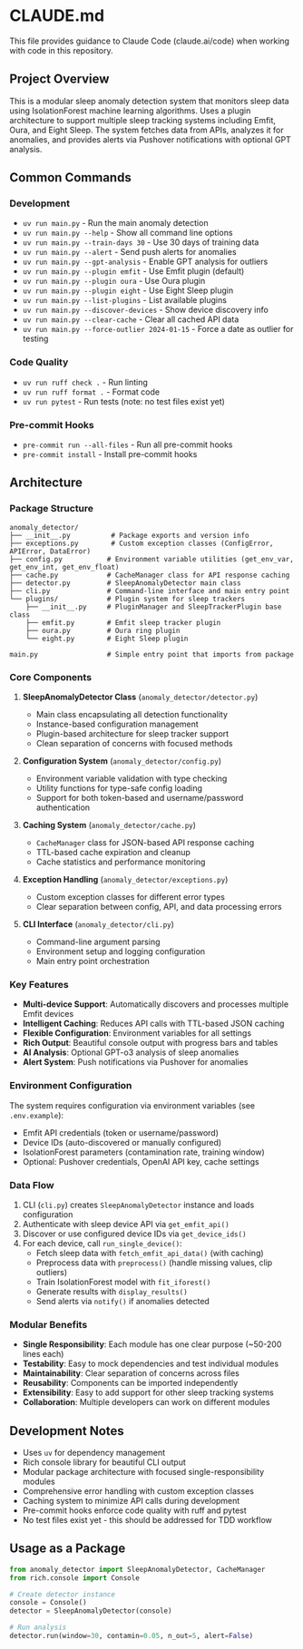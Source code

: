 # CLAUDE.md

This file provides guidance to Claude Code (claude.ai/code) when working with code in this repository.

## Project Overview

This is a modular sleep anomaly detection system that monitors sleep data using IsolationForest machine learning algorithms. Uses a plugin architecture to support multiple sleep tracking systems including Emfit, Oura, and Eight Sleep. The system fetches data from APIs, analyzes it for anomalies, and provides alerts via Pushover notifications with optional GPT analysis.

## Common Commands

### Development
- `uv run main.py` - Run the main anomaly detection
- `uv run main.py --help` - Show all command line options
- `uv run main.py --train-days 30` - Use 30 days of training data
- `uv run main.py --alert` - Send push alerts for anomalies
- `uv run main.py --gpt-analysis` - Enable GPT analysis for outliers
- `uv run main.py --plugin emfit` - Use Emfit plugin (default)
- `uv run main.py --plugin oura` - Use Oura plugin
- `uv run main.py --plugin eight` - Use Eight Sleep plugin
- `uv run main.py --list-plugins` - List available plugins
- `uv run main.py --discover-devices` - Show device discovery info
- `uv run main.py --clear-cache` - Clear all cached API data
- `uv run main.py --force-outlier 2024-01-15` - Force a date as outlier for testing

### Code Quality
- `uv run ruff check .` - Run linting
- `uv run ruff format .` - Format code
- `uv run pytest` - Run tests (note: no test files exist yet)

### Pre-commit Hooks
- `pre-commit run --all-files` - Run all pre-commit hooks
- `pre-commit install` - Install pre-commit hooks

## Architecture

### Package Structure

```
anomaly_detector/
├── __init__.py          # Package exports and version info
├── exceptions.py        # Custom exception classes (ConfigError, APIError, DataError)
├── config.py           # Environment variable utilities (get_env_var, get_env_int, get_env_float)
├── cache.py            # CacheManager class for API response caching
├── detector.py         # SleepAnomalyDetector main class
├── cli.py              # Command-line interface and main entry point
└── plugins/            # Plugin system for sleep trackers
    ├── __init__.py     # PluginManager and SleepTrackerPlugin base class
    ├── emfit.py        # Emfit sleep tracker plugin
    ├── oura.py         # Oura ring plugin
    └── eight.py        # Eight Sleep plugin

main.py                 # Simple entry point that imports from package
```

### Core Components

1. **SleepAnomalyDetector Class** (`anomaly_detector/detector.py`)
   - Main class encapsulating all detection functionality
   - Instance-based configuration management
   - Plugin-based architecture for sleep tracker support
   - Clean separation of concerns with focused methods

2. **Configuration System** (`anomaly_detector/config.py`)
   - Environment variable validation with type checking
   - Utility functions for type-safe config loading
   - Support for both token-based and username/password authentication

3. **Caching System** (`anomaly_detector/cache.py`)
   - `CacheManager` class for JSON-based API response caching
   - TTL-based cache expiration and cleanup
   - Cache statistics and performance monitoring

4. **Exception Handling** (`anomaly_detector/exceptions.py`)
   - Custom exception classes for different error types
   - Clear separation between config, API, and data processing errors

5. **CLI Interface** (`anomaly_detector/cli.py`)
   - Command-line argument parsing
   - Environment setup and logging configuration
   - Main entry point orchestration

### Key Features

- **Multi-device Support**: Automatically discovers and processes multiple Emfit devices
- **Intelligent Caching**: Reduces API calls with TTL-based JSON caching
- **Flexible Configuration**: Environment variables for all settings
- **Rich Output**: Beautiful console output with progress bars and tables
- **AI Analysis**: Optional GPT-o3 analysis of sleep anomalies
- **Alert System**: Push notifications via Pushover for anomalies

### Environment Configuration

The system requires configuration via environment variables (see `.env.example`):
- Emfit API credentials (token or username/password)
- Device IDs (auto-discovered or manually configured)
- IsolationForest parameters (contamination rate, training window)
- Optional: Pushover credentials, OpenAI API key, cache settings

### Data Flow

1. CLI (`cli.py`) creates `SleepAnomalyDetector` instance and loads configuration
2. Authenticate with sleep device API via `get_emfit_api()`
3. Discover or use configured device IDs via `get_device_ids()`
4. For each device, call `run_single_device()`:
   - Fetch sleep data with `fetch_emfit_api_data()` (with caching)
   - Preprocess data with `preprocess()` (handle missing values, clip outliers)
   - Train IsolationForest model with `fit_iforest()`
   - Generate results with `display_results()`
   - Send alerts via `notify()` if anomalies detected

### Modular Benefits

- **Single Responsibility**: Each module has one clear purpose (~50-200 lines each)
- **Testability**: Easy to mock dependencies and test individual modules
- **Maintainability**: Clear separation of concerns across files
- **Reusability**: Components can be imported independently
- **Extensibility**: Easy to add support for other sleep tracking systems
- **Collaboration**: Multiple developers can work on different modules

## Development Notes

- Uses `uv` for dependency management
- Rich console library for beautiful CLI output
- Modular package architecture with focused single-responsibility modules
- Comprehensive error handling with custom exception classes
- Caching system to minimize API calls during development
- Pre-commit hooks enforce code quality with ruff and pytest
- No test files exist yet - this should be addressed for TDD workflow

## Usage as a Package

```python
from anomaly_detector import SleepAnomalyDetector, CacheManager
from rich.console import Console

# Create detector instance
console = Console()
detector = SleepAnomalyDetector(console)

# Run analysis
detector.run(window=30, contamin=0.05, n_out=5, alert=False)
```
